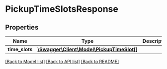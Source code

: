 # PickupTimeSlotsResponse

## Properties
Name | Type | Description | Notes
------------ | ------------- | ------------- | -------------
**time_slots** | [**\Swagger\Client\Model\PickupTimeSlot[]**](PickupTimeSlot.md) |  | [optional] 

[[Back to Model list]](../README.md#documentation-for-models) [[Back to API list]](../README.md#documentation-for-api-endpoints) [[Back to README]](../README.md)


